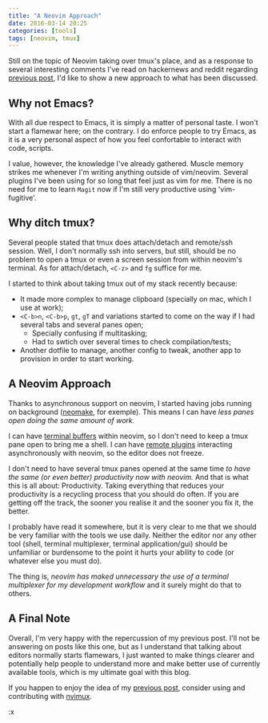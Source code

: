 ```yaml
---
title: "A Neovim Approach"
date: 2016-03-14 20:25
categories: [tools]
tags: [neovim, tmux]
---
```


Still on the topic of Neovim taking over tmux's place, and as a response to several interesting comments I've read on hackernews and reddit regarding [previous post][ditching-tmux], I'd like to show a new approach to what has been discussed.

Why not Emacs?
--------------

With all due respect to Emacs, it is simply a matter of personal taste. I won't start a flamewar here; on the contrary. I do enforce people to try Emacs, as it is a very personal aspect of how you feel confortable to interact with code, scripts.

I value, however, the knowledge I've already gathered. Muscle memory strikes me whenever I'm writing anything outside of vim/neovim. Several plugins I've been using for so long that feel just as vim for me. There is no need for me to learn `Magit` now if I'm still very productive using 'vim-fugitive'.

Why ditch tmux?
---------------

Several people stated that tmux does attach/detach and remote/ssh session. Well, I don't normally ssh into servers, but still, should be no problem to open a tmux or even a screen session from within neovim's terminal. As for attach/detach, `<C-z>` and `fg` suffice for me.

I started to think about taking tmux out of my stack recently because:

  * It made more complex to manage clipboard (specially on mac, which I use at work);
  * `<C-b>n`, `<C-b>p`, `gt`, `gT` and variations started to come on the way if I had several tabs and several panes open;
    * Specially confusing if multitasking;
    * Had to swtich over several times to check compilation/tests;
  * Another dotfile to manage, another config to tweak, another app to provision in order to start working.

A Neovim Approach
-----------------

Thanks to asynchronous support on neovim, I started having jobs running on background ([neomake][neomake], for exemple). This means I can have _less panes open doing the same amount of work._

I can have [terminal buffers][terminal-buffers] within neovim, so I don't need to keep a tmux pane open to bring me a shell.
I can have [remote plugins][remote-plugins] interacting asynchronously with neovim, so the editor does not freeze.

I don't need to have several tmux panes opened at the same time _to have the same (or even better) productivity now with neovim._ And that is what this is all about: Productivity.
Taking everything that reduces your productivity is a recycling process that you should do often. If you are getting off the track, the sooner you realise it and the sooner you fix it, the better.

I probably have read it somewhere, but it is very clear to me that we should be very familiar with the tools we use daily. Neither the editor nor any other tool (shell, terminal multiplexer, terminal application/gui) should be unfamiliar or burdensome to the point it hurts your ability to code (or whatever else you must do).

The thing is, _neovim has maked unnecessary the use of a terminal multiplexer for my development workflow_ and it surely might do that to others.

A Final Note
------------

Overall, I'm very happy with the repercussion of my previous post. I'll not be answering on posts like this one, but as I understand that talking about editors normally starts flamewars, I just wanted to make things clearer and potentially help people to understand more and make better use of currently available tools, which is my ultimate goal with this blog.

If you happen to enjoy the idea of my [previous post][ditching-tmux], consider using and contributing with [nvimux][nvimux].

:x

[ditching-tmux]:       http://hkupty.github.io/2016/Ditching-TMUX/
[neomake]:             https://github.com/benekastah/neomake
[terminal-buffers]:    https://neovim.io/doc/user/nvim_terminal_emulator.html
[remote-plugins]:      https://neovim.io/doc/user/remote_plugin.html
[nvimux]:              https://github.com/hkupty/nvimux
